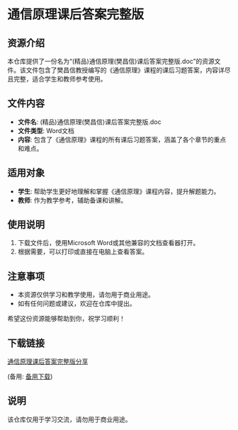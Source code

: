 # 通信原理课后答案完整版

## 资源介绍

本仓库提供了一份名为“(精品)通信原理(樊昌信)课后答案完整版.doc”的资源文件。该文件包含了樊昌信教授编写的《通信原理》课程的课后习题答案，内容详尽且完整，适合学生和教师参考使用。

## 文件内容

- **文件名**: (精品)通信原理(樊昌信)课后答案完整版.doc
- **文件类型**: Word文档
- **内容**: 包含了《通信原理》课程的所有课后习题答案，涵盖了各个章节的重点和难点。

## 适用对象

- **学生**: 帮助学生更好地理解和掌握《通信原理》课程内容，提升解题能力。
- **教师**: 作为教学参考，辅助备课和讲解。

## 使用说明

1. 下载文件后，使用Microsoft Word或其他兼容的文档查看器打开。
2. 根据需要，可以打印或直接在电脑上查看答案。

## 注意事项

- 本资源仅供学习和教学使用，请勿用于商业用途。
- 如有任何问题或建议，欢迎在仓库中提出。

希望这份资源能够帮助到你，祝学习顺利！

## 下载链接
[通信原理课后答案完整版分享](https://pan.quark.cn/s/9620dda81c64) 

(备用: [备用下载](https://pan.baidu.com/s/1pnNe1NiuQezBgrxzNC-RQw?pwd=1234))

## 说明

该仓库仅用于学习交流，请勿用于商业用途。
